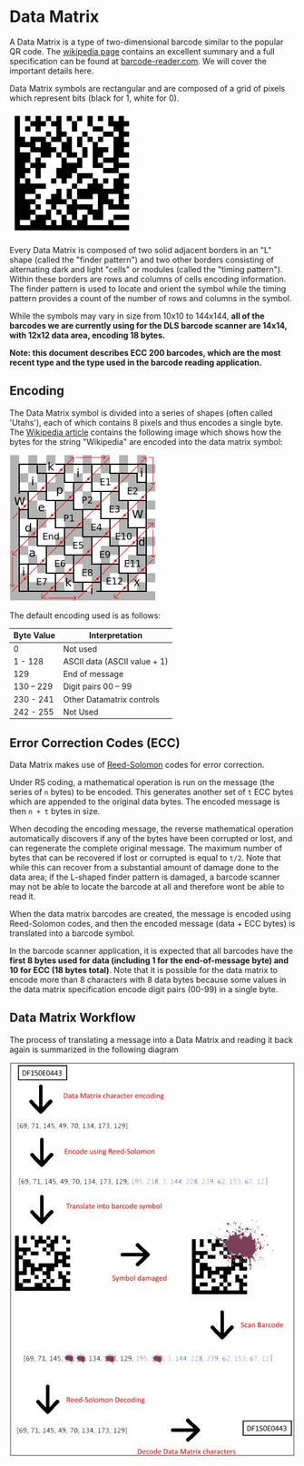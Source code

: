 Data Matrix
===========
A Data Matrix is a type of two-dimensional barcode similar to the popular QR code. The [wikipedia page](https://en.wikipedia.org/wiki/Data_Matrix) contains an excellent summary and a full specification can be found at [barcode-reader.com](http://barcode-coder.com/en/datamatrix-specification-104.html). We will cover the important details here.

Data Matrix symbols are rectangular and are composed of a grid of pixels which represent bits (black for 1, white for 0).

![Data Matrix](img/datamatrix.jpg)

Every Data Matrix is composed of two solid adjacent borders in an "L" shape (called the "finder pattern") and two other borders consisting of alternating dark and light "cells" or modules (called the "timing pattern"). Within these borders are rows and columns of cells encoding information. The finder pattern is used to locate and orient the symbol while the timing pattern provides a count of the number of rows and columns in the symbol.

While the symbols may vary in size from 10x10 to 144x144, **all of the barcodes we are currently using for the DLS barcode scanner are 14x14, with 12x12 data area, encoding 18 bytes.**

**Note: this document describes ECC 200 barcodes, which are the most recent type and the type used in the barcode reading application.** 
 
Encoding
--------
The Data Matrix symbol is divided into a series of shapes (often called 'Utahs'), each of which contains 8 pixels and thus encodes a single byte. The [Wikipedia article](https://en.wikipedia.org/wiki/Data_Matrix#Encoding) contains the following image which shows how the bytes for the string "Wikipedia" are encoded into the data matrix symbol:

![Data Matrix encoding](img/datamatrix-encoding.jpg)

The default encoding used is as follows:

| Byte Value | Interpretation             |
| ----------- | -------------------------- |
| 0           | Not used                    |
| 1 - 128     | ASCII data (ASCII value + 1) |
| 129         | End of message              |
| 130 – 229   | Digit pairs 00 – 99         |
| 230 - 241   | Other Datamatrix controls   |
| 242 - 255   | Not Used                    |


Error Correction Codes (ECC)
---------------------------
Data Matrix makes use of [Reed-Solomon](https://en.wikipedia.org/wiki/Reed%E2%80%93Solomon_error_correction) codes for error correction.

Under RS coding, a mathematical operation is run on the message (the series of `n` bytes) to be encoded. This generates another set of `t` ECC bytes which are appended to the original data bytes. The encoded message is then `n + t` bytes in size.

When decoding the encoding message, the reverse mathematical operation automatically discovers if any of the bytes have been corrupted or lost, and can regenerate the complete original message.  The maximum number of bytes that can be recovered if lost or corrupted is equal to `t/2`. Note that while this can recover from a substantial amount of damage done to the data area; if the L-shaped finder pattern is damaged, a barcode scanner may not be able to locate the barcode at all and therefore wont be able to read it.

When the data matrix barcodes are created, the message is encoded using Reed-Solomon codes, and then the encoded message (data + ECC bytes) is translated into a barcode symbol.

In the barcode scanner application, it is expected that all barcodes have the **first 8 bytes used for data (including 1 for the end-of-message byte) and 10 for ECC (18 bytes total)**. Note that it is possible for the data matrix to encode more than 8 characters with 8 data bytes because some values in the data matrix specification encode digit pairs (00-99) in a single byte.



Data Matrix Workflow
-----------------------------
The process of translating a message into a Data Matrix and reading it back again is summarized in the following diagram

![Data Matrix encoding and decoding](img/ECC.jpg)




